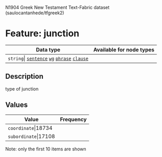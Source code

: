 <p>N1904 Greek New Testament Text-Fabric dataset (saulocantanhede/tfgreek2)</p>

<h1>Feature: junction</h1>

<table>
<thead>
<tr>
  <th>Data type</th>
  <th>Available for node types</th>
</tr>
</thead>
<tbody>
<tr>
  <td><code>string</code>| <A HREF="featurebynodetype.md#sentence"><code>sentence</code></A> <A HREF="featurebynodetype.md#wg"><code>wg</code></A> <A HREF="featurebynodetype.md#phrase"><code>phrase</code></A> <A HREF="featurebynodetype.md#clause"><code>clause</code></A></td>
</tr>
</tbody>
</table>

<h2>Description</h2>

<p>type of junction</p>

<h2>Values</h2>

<table>
<thead>
<tr>
  <th>Value</th>
  <th>Frequency</th>
</tr>
</thead>
<tbody>
<tr>
  <td><code>coordinate</code>|18734</td>
</tr>
<tr>
  <td><code>subordinate</code>|17108</td>
</tr>
</tbody>
</table>

<p>Note: only the first 10 items are shown</p>
